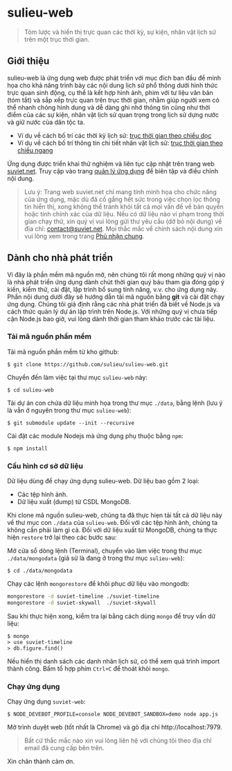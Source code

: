 # sulieu-web

> Tóm lược và hiển thị trực quan các thời kỳ, sự kiện, nhân vật lịch sử trên một trục thời gian.

## Giới thiệu

sulieu-web là ứng dụng web được phát triển với mục đích ban đầu để minh họa cho khả năng trình bày 
các nội dung lịch sử phổ thông dưới hình thức trực quan sinh động, cụ thể là kết hợp hình ảnh, phim với 
tư liệu văn bản (tóm tắt) và sắp xếp trực quan trên trục thời gian, nhằm giúp người xem có thể nhanh
chóng hình dung và dễ dàng ghi nhớ thông tin cũng như thời điểm của các sự kiện, nhân vật lịch sử quan
trọng trong lịch sử dựng nước và giữ nước của dân tộc ta.

* Ví dụ về cách bố trí các thời kỳ lịch sử: [trục thời gian theo chiều dọc](http://suviet.net/dong-thoi-gian/thoi-ky-lich-su)
* Ví dụ về cách bố trí thông tin chi tiết nhân vật lịch sử: [trục thời gian theo chiều ngang](http://suviet.net/dong-thoi-gian/nhan-vat/ngo-quyen)

Ứng dụng được triển khai thử nghiệm và liên tục cập nhật trên trang web [suviet.net](http://suviet.net/).
Truy cập vào trang [quản lý ứng dụng](http://suviet.net/databoard) để biên tập và điều chỉnh nội dung.

> Lưu ý: Trang web suviet.net chỉ mang tính minh họa cho chức năng của ứng dụng, mặc dù đã cố gắng hết sức
> trong việc chọn lọc thông tin hiển thị, xong không thể tránh khỏi tất cả mọi vấn đề về bản quyền hoặc
> tính chính xác của dữ liệu. Nếu có dữ liệu nào vi phạm trong thời gian chạy thử, xin quý vị vui lòng 
> gửi thư yêu cầu (dỡ bỏ nội dung) về địa chỉ: contact@suviet.net. Mọi thắc mắc về chính sách nội dung 
> xin vui lòng xem trong trang [Phủ nhận chung](http://suviet.net/dong-thoi-gian/phu-nhan-chung).

## Dành cho nhà phát triển

Vì đây là phần mềm mã nguồn mở, nên chúng tôi rất mong những quý vị nào là nhà phát triển ứng dụng dành
chút thời gian quý báu tham gia đóng góp ý kiến, kiểm thử, cài đặt, lập trình bổ sung tính năng, v.v. cho
ứng dụng này. Phần nội dung dưới đây sẽ hướng dẫn tải mã nguồn bằng __git__ và cài đặt chạy ứng dụng. Chúng
tôi giả định rằng các nhà phát triển đã biết về Node.js và cách thức quản lý dự án lập trình trên Node.js.
Với những quý vị chưa tiếp cận Node.js bao giờ, vui lòng dành thời gian tham khảo trước các tài liệu.

### Tải mã nguồn phần mềm

Tải mã nguồn phần mềm từ kho github:

```
$ git clone https://github.com/sulieu/sulieu-web.git
```

Chuyển đến làm việc tại thư mục `sulieu-web` này:

```
$ cd sulieu-web
```

Tải dự án con chứa dữ liệu minh họa trong thư mục `./data`, bằng lệnh (lưu ý là vẫn ở nguyên trong thư mục `sulieu-web`):

```
$ git submodule update --init --recursive
```

Cài đặt các module Nodejs mà ứng dụng phụ thuộc bằng `npm`:

```
$ npm install
```

### Cấu hình cơ sở dữ liệu

Dữ liệu dùng để chạy ứng dụng sulieu-web. Dữ liệu bao gồm 2 loại:

* Các tệp hình ảnh.
* Dữ liệu xuất (dump) từ CSDL MongoDB.

Khi clone mã nguồn sulieu-web, chúng ta đã thực hiẹn tải tất cả dữ liệu này về thư mục con
`./data` của `sulieu-web`. Đối với các tệp hình ảnh, chúng ta không cần phải làm gì cả.
Đối với dữ liệu xuất từ MongoDB, chúng ta thực hiện `restore` trở lại theo các bước sau:

Mở cửa sổ dòng lệnh (Terminal), chuyển vào làm việc trong thư mục `./data/mongodata`
(giả sử là đang ở trong thư mục `sulieu-web`):

```
$ cd ./data/mongodata
```

Chạy các lệnh `mongorestore` để khôi phục dữ liệu vào mongodb:

```bash
mongorestore -d suviet-timeline ./suviet-timeline
mongorestore -d suviet-skywall  ./suviet-skywall
```

Sau khi thực hiện xong, kiểm tra lại bằng cách dùng `mongo` để truy vấn dữ liệu:

```
$ mongo
> use suviet-timeline
> db.figure.find()
```

Nếu hiển thị danh sách các danh nhân lịch sử, có thể xem quá trình import thành công. 
Bấm tổ hợp phím `Ctrl+C` để thoát khỏi `mongo`.

### Chạy ứng dụng

Chạy ứng dụng `suviet-web`:

```
$ NODE_DEVEBOT_PROFILE=console NODE_DEVEBOT_SANDBOX=demo node app.js
```

Mở trình duyệt web (tốt nhất là Chrome) và gõ địa chỉ http://localhost:7979.

> Bất cứ thắc mắc nào xin vui lòng liên hệ với chúng tôi theo địa chỉ email đã cung cấp bên trên.

Xin chân thành cảm ơn.

